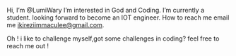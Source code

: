    Hi, I’m @LumiWary
   I’m interested in God and Coding.
   I’m currently  a student.
   looking forward to become an IOT engineer.
   How to reach me email me ikireziimmaculee@gmail.com.

   Oh ! i like to challenge myself,got some challenges in coding?
   feel free to reach me out !

<!---
LumiWary/LumiWary is a ✨ special ✨ repository because its `README.md` (this file) appears on your GitHub profile.
You can click the Preview link to take a look at your changes.
--->
